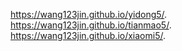 https://wang123jin.github.io/yidong5/.
https://wang123jin.github.io/tianmao5/.
https://wang123jin.github.io/xiaomi5/.
